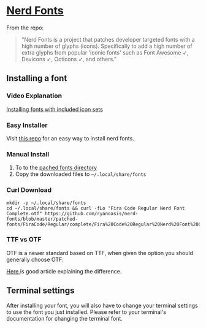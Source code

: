 # [ Nerd Fonts ](https://www.nerdfonts.com/)

From the repo:
>"Nerd Fonts is a project that patches developer targeted fonts with a high number of glyphs (icons). Specifically to add a high number of extra glyphs from popular 'iconic fonts' such as Font Awesome ➶, Devicons ➶, Octicons ➶, and others."

## Installing a font

### Video Explanation
[Installing fonts with included icon sets](https://www.youtube.com/watch?v=fR4ThXzhQYI&t=364s)

### Easy Installer
Visit [this repo](https://github.com/ronniedroid/getnf) for an easy way to install nerd fonts.

### Manual Install
1. To to the [pached fonts directory](https://www.nerdfonts.com/font-downloads)
1. Copy the downloaded files to `~/.local/share/fonts`

### Curl Download
```
mkdir -p ~/.local/share/fonts
cd ~/.local/share/fonts && curl -fLo "Fira Code Regular Nerd Font Complete.otf" https://github.com/ryanoasis/nerd-fonts/blob/master/patched-fonts/FiraCode/Regular/complete/Fira%20Code%20Regular%20Nerd%20Font%20Complete.otf
```

### TTF vs OTF
OTF is a newer standard based on TTF, when given the option you should generally choose OTF.

[ Here ](https://www.makeuseof.com/tag/otf-vs-ttf-fonts-one-better/) is good article explaining the difference.  

## Terminal settings
After installing your font, you will also have to change your terminal settings to use the font you just installed.  Please refer to your terminal's documentation for changing the terminal font.  
